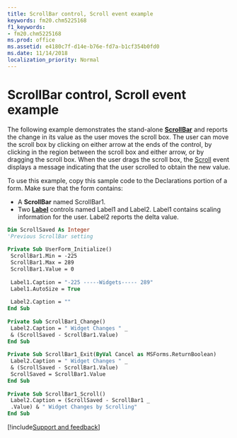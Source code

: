 ```yaml
---
title: ScrollBar control, Scroll event example
keywords: fm20.chm5225168
f1_keywords:
- fm20.chm5225168
ms.prod: office
ms.assetid: e4180c7f-d14e-b76e-fd7a-b1cf354b0fd0
ms.date: 11/14/2018
localization_priority: Normal
---
```



# ScrollBar control, Scroll event example

The following example demonstrates the stand-alone **[ScrollBar](scrollbar-control.md)** and reports the change in its value as the user moves the scroll box. The user can move the scroll box by clicking on either arrow at the ends of the control, by clicking in the region between the scroll box and either arrow, or by dragging the scroll box. When the user drags the scroll box, the [Scroll](scroll-event.md) event displays a message indicating that the user scrolled to obtain the new value.

To use this example, copy this sample code to the Declarations portion of a form. Make sure that the form contains:

- A **ScrollBar** named ScrollBar1.   
- Two **[Label](label-control.md)** controls named Label1 and Label2. Label1 contains scaling information for the user. Label2 reports the delta value.
    

```vb
Dim ScrollSaved As Integer 
'Previous ScrollBar setting 
 
Private Sub UserForm_Initialize() 
 ScrollBar1.Min = -225 
 ScrollBar1.Max = 289 
 ScrollBar1.Value = 0 
 
 Label1.Caption = "-225 -----Widgets----- 289" 
 Label1.AutoSize = True 
 
 Label2.Caption = "" 
End Sub 
 
Private Sub ScrollBar1_Change() 
 Label2.Caption = " Widget Changes " _ 
 & (ScrollSaved - ScrollBar1.Value) 
End Sub 
 
Private Sub ScrollBar1_Exit(ByVal Cancel as MSForms.ReturnBoolean) 
 Label2.Caption = " Widget Changes " _ 
 & (ScrollSaved - ScrollBar1.Value) 
 ScrollSaved = ScrollBar1.Value 
End Sub 
 
Private Sub ScrollBar1_Scroll() 
 Label2.Caption = (ScrollSaved - ScrollBar1 _ 
 .Value) & " Widget Changes by Scrolling" 
End Sub
```

[!include[Support and feedback](~/includes/feedback-boilerplate.md)]
